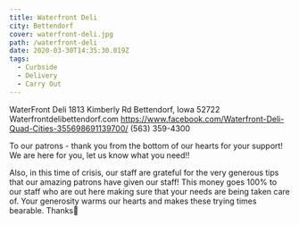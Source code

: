 ```yaml
---
title: Waterfront Deli
city: Bettendorf
cover: waterfront-deli.jpg
path: /waterfront-deli
date: 2020-03-30T14:35:30.019Z
tags:
  - Curbside
  - Delivery
  - Carry Out
---
```


WaterFront Deli
1813 Kimberly Rd
Bettendorf, Iowa 52722
Waterfrontdelibettendorf.com
https://www.facebook.com/Waterfront-Deli-Quad-Cities-355698691139700/
(563) 359-4300

To our patrons - thank you from the bottom of our hearts for your support! We are here for you, let us know what you need!!

Also, in this time of crisis, our staff are grateful for the very generous tips that our amazing patrons have given our staff! This money goes 100% to our staff who are out here making sure that your needs are being taken care of. Your generosity warms our hearts and makes these trying times bearable. Thanks💙
